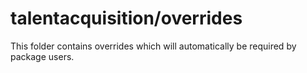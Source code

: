 # talentacquisition/overrides

This folder contains overrides which will automatically be required by package users.
